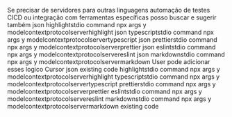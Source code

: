 Se precisar de servidores para outras linguagens automação de testes CICD ou integração com ferramentas específicas posso buscar e sugerir também
json
highlightstdio 
command npx
args y modelcontextprotocolserverhighlight
json
typescriptstdio 
command npx
args y modelcontextprotocolservertypescript
json
prettierstdio 
command npx
args y modelcontextprotocolserverprettier
json
eslintstdio 
command npx
args y modelcontextprotocolservereslint
json
markdownstdio 
command npx
args y modelcontextprotocolservermarkdown
User
pode adicionar esses logico
Cursor
json
  existing code 
highlightstdio 
command npx
args y modelcontextprotocolserverhighlight
typescriptstdio 
command npx
args y modelcontextprotocolservertypescript
prettierstdio 
command npx
args y modelcontextprotocolserverprettier
eslintstdio 
command npx
args y modelcontextprotocolservereslint
markdownstdio 
command npx
args y modelcontextprotocolservermarkdown
  existing code 